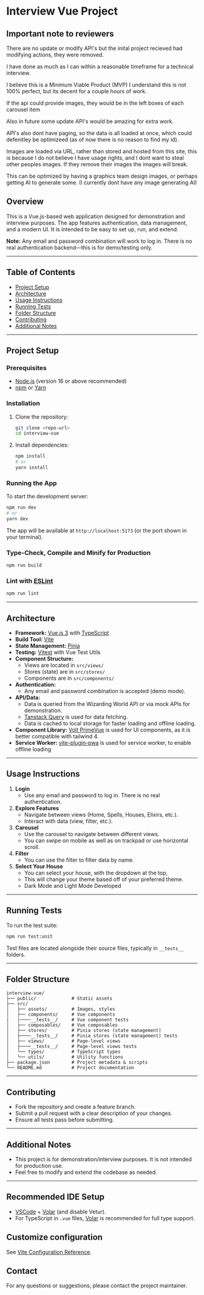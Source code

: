 # Interview Vue Project

## Important note to reviewers

There are no update or modify API's but the inital project recieved had modifying actions,
they were removed.

I have done as much as I can within a reasonable timeframe for a technical interview.

I believe this is a Minimum Viable Product (MVP)
I understand this is not 100% perfect, but its decent for a couple hours of work.

If the api could provide images, they would be in the left boxes of each carousel item

Also in future some update API's would be amazing for extra work.

API's also dont have paging, so the data is all loaded at once,
which could defenitley be optimizeed (as of now there is no reason to find my id).

Images are loaded via URL, rather than stored and hosted from this site,
this is because I do not believe I have usage rights, and I dont want to
steal other peoples images. If they remove their images the images will break.

This can be optimized by having a graphics team design images, or perhaps getting AI to generate some.
(I currently dont have any image generating AI)

## Overview

This is a Vue.js-based web application designed for demonstration and interview purposes. The app features authentication, data management, and a modern UI. It is intended to be easy to set up, run, and extend.

**Note:** Any email and password combination will work to log in. There is no real authentication backend—this is for demo/testing only.

---

## Table of Contents

- [Project Setup](#project-setup)
- [Architecture](#architecture)
- [Usage Instructions](#usage-instructions)
- [Running Tests](#running-tests)
- [Folder Structure](#folder-structure)
- [Contributing](#contributing)
- [Additional Notes](#additional-notes)

---

## Project Setup

### Prerequisites

- [Node.js](https://nodejs.org/) (version 16 or above recommended)
- [npm](https://www.npmjs.com/) or [Yarn](https://yarnpkg.com/)

### Installation

1. Clone the repository:
   ```sh
   git clone <repo-url>
   cd interview-vue
   ```
2. Install dependencies:
   ```sh
   npm install
   # or
   yarn install
   ```

### Running the App

To start the development server:

```sh
npm run dev
# or
yarn dev
```

The app will be available at `http://localhost:5173` (or the port shown in your terminal).

### Type-Check, Compile and Minify for Production

```sh
npm run build
```

### Lint with [ESLint](https://eslint.org/)

```sh
npm run lint
```

---

## Architecture

- **Framework:** [Vue.js 3](https://vuejs.org/) with [TypeScript](https://www.typescriptlang.org/)
- **Build Tool:** [Vite](https://vite.dev/)
- **State Management:** [Pinia](https://pinia.vuejs.org/)
- **Testing:** [Vitest](https://vitest.dev/) with Vue Test Utils
- **Component Structure:**
  - Views are located in `src/views/`
  - Stores (state) are in `src/stores/`
  - Components are in `src/components/`
- **Authentication:**
  - Any email and password combination is accepted (demo mode).
- **API/Data:**
  - Data is queried from the Wizarding World API or via mock APIs for demonstration.
  - [Tanstack Query](https://tanstack.com/query/latest) is used for data fetching.
  - Data is cached to local storage for faster loading and offline loading.
- **Component Library:** [Volt PrimeVue](https://volt.primevue.org/) is used for UI components, as it is better compatible with tailwind 4.
- **Service Worker:** [vite-plugin-pwa](https://github.com/vitejs/vite-plugin-pwa) is used for service worker,
  to enable offline loading

---

## Usage Instructions

1. **Login**
   - Use any email and password to log in. There is no real authentication.
2. **Explore Features**
   - Navigate between views (Home, Spells, Houses, Elixirs, etc.).
   - Interact with data (view, filter, etc.).
3. **Carousel**
   - Use the carousel to navigate between different views.
   - You can swipe on mobile as well as on trackpad or use horizontal scroll.
4. **Filter**
   - You can use the filter to filter data by name.
5. **Select Your House**
   - You can select your house, with the dropdown at the top,
   - This will change your theme based off of your preferred theme.
   - Dark Mode and Light Mode Developed

---

## Running Tests

To run the test suite:

```sh
npm run test:unit
```

Test files are located alongside their source files, typically in `__tests__` folders.

---

## Folder Structure

```
interview-vue/
├── public/             # Static assets
├── src/
│   ├── assets/         # Images, styles
│   ├── components/     # Vue components
|   |────__tests__/     # Vue component tests
│   ├── composables/    # Vue composables
│   ├── stores/         # Pinia stores (state management)
│   ├────__tests__/     # Pinia stores (state management) tests
│   ├── views/          # Page-level views
│   ├────__tests__/     # Page-level views tests
│   └── types/          # TypeScript types
│   └── utils/          # Utility functions
├── package.json        # Project metadata & scripts
└── README.md           # Project documentation
```

---

## Contributing

- Fork the repository and create a feature branch.
- Submit a pull request with a clear description of your changes.
- Ensure all tests pass before submitting.

---

## Additional Notes

- This project is for demonstration/interview purposes. It is not intended for production use.
- Feel free to modify and extend the codebase as needed.

---

## Recommended IDE Setup

- [VSCode](https://code.visualstudio.com/) + [Volar](https://marketplace.visualstudio.com/items?itemName=Vue.volar) (and disable Vetur).
- For TypeScript in `.vue` files, [Volar](https://marketplace.visualstudio.com/items?itemName=Vue.volar) is recommended for full type support.

## Customize configuration

See [Vite Configuration Reference](https://vite.dev/config/).

## Contact

For any questions or suggestions, please contact the project maintainer.
